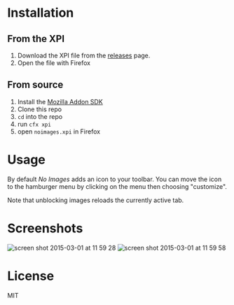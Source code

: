 # Installation
## From the XPI
1. Download the XPI file from the [releases](https://github.com/samer/noimages/releases) page.  
2. Open the file with Firefox  

## From source
1. Install the [Mozilla Addon SDK](https://developer.mozilla.org/en-US/Add-ons/SDK/Tutorials/Installation)
2. Clone this repo
3. `cd` into the repo
4. run `cfx xpi`
5. open `noimages.xpi` in Firefox

# Usage
By default *No Images* adds an icon to your toolbar. 
You can move the icon to the hamburger menu by clicking on the menu then choosing "customize".

Note that unblocking images reloads the currently active tab.

# Screenshots
![screen shot 2015-03-01 at 11 59 28](https://cloud.githubusercontent.com/assets/554078/6430253/88623692-c00a-11e4-970b-dd5cba170b07.png)
![screen shot 2015-03-01 at 11 59 58](https://cloud.githubusercontent.com/assets/554078/6430254/88679bc8-c00a-11e4-8c5f-495323083773.png)

# License
MIT
